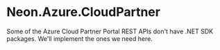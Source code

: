 Neon.Azure.CloudPartner
=======================

Some of the Azure Cloud Partner Portal REST APIs don't have .NET SDK packages.
We'll implement the ones we need here.

